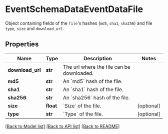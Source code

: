 # EventSchemaDataEventDataFile

Object containing fields of the `file`'s hashes (`md5`, `sha1`, `sha256`) and file `type`, `size` and `download_url`.

## Properties
Name | Type | Description | Notes
------------ | ------------- | ------------- | -------------
**download_url** | **str** | The url where the file can be downloaded. | 
**md5** | **str** | An &#x60;md5&#x60; hash of the file. | 
**sha1** | **str** | An &#x60;sha1&#x60; hash of the file. | 
**sha256** | **str** | An &#x60;sha256&#x60; hash of the file. | 
**size** | **float** | &#x60;Size&#x60; of the file. | [optional] 
**type** | **str** | &#x60;Type&#x60; of the file. | [optional] 

[[Back to Model list]](../README.md#documentation-for-models) [[Back to API list]](../README.md#documentation-for-api-endpoints) [[Back to README]](../README.md)



